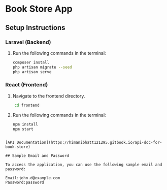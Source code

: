 # Book Store App

## Setup Instructions

### Laravel (Backend)

1. Run the following commands in the terminal:
    ```bash
    composer install
    php artisan migrate --seed
    php artisan serve
    ```

### React (Frontend)

1.  Navigate to the frontend directory.

```bash
    cd frontend
```

2.  Run the following commands in the terminal:
    ```bash
    npm install
    npm start
    ```

```

[API Documentation](https://himanibhatt121295.gitbook.io/api-doc-for-book-store)

## Sample Email and Password

To access the application, you can use the following sample email and password:

Email:john.d@example.com
Password:password
```
